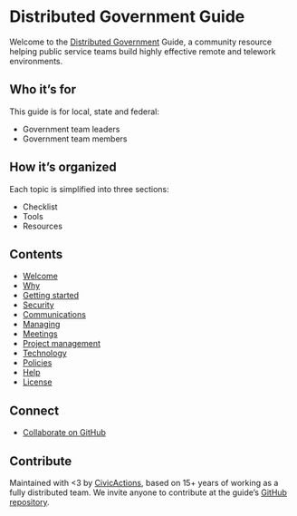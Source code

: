 # Distributed Government Guide

Welcome to the [Distributed Government](https://distributedgov.org) Guide, a community resource helping public service teams build highly effective remote and telework environments.

## Who it’s for

This guide is for local, state and federal:

* Government team leaders
* Government team members

## How it’s organized

Each topic is simplified into three sections:

* Checklist
* Tools
* Resources

## Contents

* [Welcome](README.md)
* [Why](why.md)
* [Getting started](getting-started.md)
* [Security](security.md)
* [Communications](communications.md)
* [Managing](managing.md)
* [Meetings](meetings.md)
* [Project management](project-management.md)
* [Technology](technology.md)
* [Policies](policies.md)
* [Help](help.md)
* [License](license-info.md)

## Connect

* [Collaborate on GitHub](https://github.com/distributedgov/guide)

## Contribute

Maintained with <3 by [CivicActions](https://civicactions.com/), based on 15+ years of working as a fully distributed team. We invite anyone to contribute at the guide’s [GitHub repository](https://github.com/distributedgov/guide).
